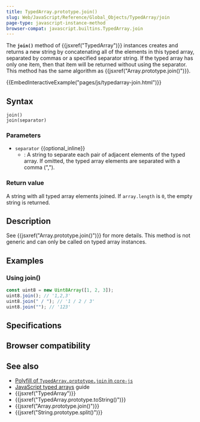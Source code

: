 ```yaml
---
title: TypedArray.prototype.join()
slug: Web/JavaScript/Reference/Global_Objects/TypedArray/join
page-type: javascript-instance-method
browser-compat: javascript.builtins.TypedArray.join
---
```




The **`join()`** method of {{jsxref("TypedArray")}} instances creates and returns a new string by concatenating all of the elements in this typed array, separated by commas or a specified separator string. If the typed array has only one item, then that item will be returned without using the separator. This method has the same algorithm as {{jsxref("Array.prototype.join()")}}.

{{EmbedInteractiveExample("pages/js/typedarray-join.html")}}

## Syntax

```js-nolint
join()
join(separator)
```

### Parameters

- `separator` {{optional_inline}}
  - : A string to separate each pair of adjacent elements of the typed array. If omitted, the typed array elements are separated with a comma (",").

### Return value

A string with all typed array elements joined. If `array.length` is `0`, the empty string is returned.

## Description

See {{jsxref("Array.prototype.join()")}} for more details. This method is not generic and can only be called on typed array instances.

## Examples

### Using join()

```js
const uint8 = new Uint8Array([1, 2, 3]);
uint8.join(); // '1,2,3'
uint8.join(" / "); // '1 / 2 / 3'
uint8.join(""); // '123'
```

## Specifications



## Browser compatibility



## See also

- [Polyfill of `TypedArray.prototype.join` in `core-js`](https://github.com/zloirock/core-js#ecmascript-typed-arrays)
- [JavaScript typed arrays](/Web/JavaScript/Guide/Typed_arrays) guide
- {{jsxref("TypedArray")}}
- {{jsxref("TypedArray.prototype.toString()")}}
- {{jsxref("Array.prototype.join()")}}
- {{jsxref("String.prototype.split()")}}
